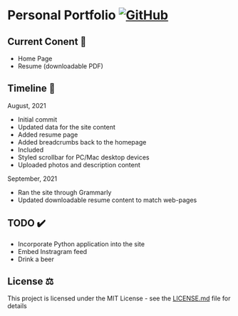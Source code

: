 # Personal Portfolio [![GitHub](https://img.shields.io/github/license/brienpacholec/-brienpacholec-?color=blue)](https://github.com/brienpacholec/-brienpacholec-/blob/master/LICENSE.md)

## Current Conent 📃

- Home Page
- Resume (downloadable PDF)

## Timeline 📅

August, 2021

- Initial commit
- Updated data for the site content
- Added resume page
- Added breadcrumbs back to the homepage
- Included
- Styled scrollbar for PC/Mac desktop devices
- Uploaded photos and description content

September, 2021

- Ran the site through Grammarly
- Updated downloadable resume content to match web-pages

## TODO ✔️

- Incorporate Python application into the site
- Embed Instragram feed
- Drink a beer

## License ⚖️

This project is licensed under the MIT License - see the [LICENSE.md](LICENSE.md) file for details
